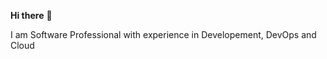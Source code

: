  **Hi there** 👋 

 I am Software Professional with experience in Developement, DevOps and Cloud 

<!---
This is a ✨ special ✨ repository because its `README.md` (this file) appears on your GitHub profile.
You can click the Preview link to take a look at your changes.
--->
